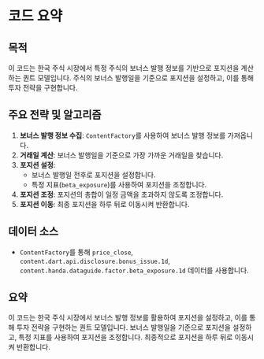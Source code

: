 # 코드 요약

## 목적
이 코드는 한국 주식 시장에서 특정 주식의 보너스 발행 정보를 기반으로 포지션을 계산하는 퀀트 모델입니다. 주식의 보너스 발행일을 기준으로 포지션을 설정하고, 이를 통해 투자 전략을 구현합니다.

## 주요 전략 및 알고리즘
1. **보너스 발행 정보 수집**: `ContentFactory`를 사용하여 보너스 발행 정보를 가져옵니다.
2. **거래일 계산**: 보너스 발행일을 기준으로 가장 가까운 거래일을 찾습니다.
3. **포지션 설정**:
   - 보너스 발행일 전후로 포지션을 설정합니다.
   - 특정 지표(`beta_exposure`)를 사용하여 포지션을 조정합니다.
4. **포지션 조정**: 포지션의 총합이 일정 금액을 초과하지 않도록 조정합니다.
5. **포지션 이동**: 최종 포지션을 하루 뒤로 이동시켜 반환합니다.

## 데이터 소스
- `ContentFactory`를 통해 `price_close`, `content.dart.api.disclosure.bonus_issue.1d`, `content.handa.dataguide.factor.beta_exposure.1d` 데이터를 사용합니다.

## 요약
이 코드는 한국 주식 시장에서 보너스 발행 정보를 활용하여 포지션을 설정하고, 이를 통해 투자 전략을 구현하는 퀀트 모델입니다. 보너스 발행일을 기준으로 포지션을 설정하고, 특정 지표를 사용하여 포지션을 조정합니다. 최종적으로 포지션을 하루 뒤로 이동시켜 반환합니다.